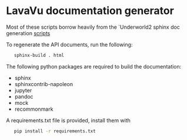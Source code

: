 # LavaVu documentation generator

Most of these scripts borrow heavily from the `Underworld2 sphinx doc generation [scripts](https://github.com/underworldcode/underworld2/tree/master/docs/development/docs_generator)

To regenerate the API documents, run the following:

```bash
   sphinx-build . html 
```

The following python packages are required to build the documentation:

* sphinx
* sphinxcontrib-napoleon
* jupyter
* pandoc
* mock
* recommonmark

A requirements.txt file is provided, install them with

```bash
   pip install -r requirements.txt
```
